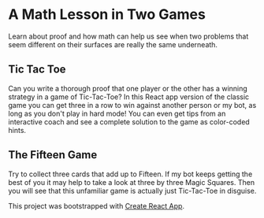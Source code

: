 # A Math Lesson in Two Games
Learn about proof and how math can help us see when two problems that seem different on their surfaces are really the same underneath.

## Tic Tac Toe
Can you write a thorough proof that one player or the other has a winning strategy in a game of Tic-Tac-Toe?
In this React app version of the classic game you can get three in a row to win against another person or my bot, 
as long as you don't play in hard mode! You can even get tips from an interactive coach and see a complete solution 
to the game as color-coded hints. 

## The Fifteen Game
Try to collect three cards that add up to Fifteen.  If my bot keeps getting the best of you it may help to take a look at 
three by three Magic Squares.  Then you will see that this unfamiliar game is actually just Tic-Tac-Toe in disguise.

This project was bootstrapped with [Create React App](https://github.com/facebook/create-react-app).

